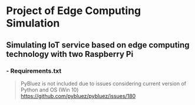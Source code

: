 # Project of Edge Computing Simulation

## Simulating IoT service based on edge computing technology with two Raspberry Pi

### - Requirements.txt
> PyBluez is not included due to issues considering current version of Python and OS (Win 10)
> https://github.com/pybluez/pybluez/issues/180